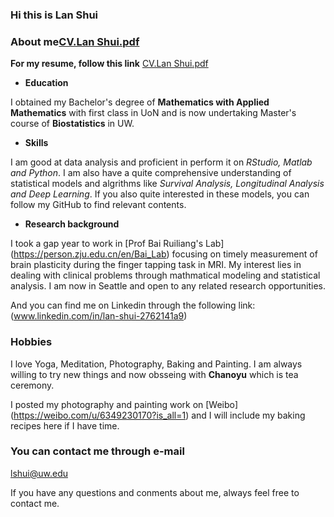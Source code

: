 ### Hi this is Lan Shui

### About me[CV.Lan Shui.pdf](https://github.com/lanshui98/lanshui98.github.io/files/7356018/CV.Lan.Shui.pdf)


**For my resume, follow this link**
[CV.Lan Shui.pdf](https://github.com/lanshui98/lanshui98.github.io/files/7356018/CV.Lan.Shui.pdf)

- **Education**

I obtained my Bachelor's degree of **Mathematics with Applied Mathematics** with first class in UoN and is now undertaking Master's course of **Biostatistics** in UW. 

- **Skills**

I am good at data analysis and proficient in perform it on _RStudio, Matlab and Python_. I am also have a quite comprehensive understanding of statistical models and algrithms like _Survival Analysis, Longitudinal Analysis and Deep Learning_. If you also quite interested in these models, you can follow my GitHub to find relevant contents.

- **Research background**

I took a gap year to work in [Prof Bai Ruiliang's Lab] (https://person.zju.edu.cn/en/Bai_Lab) focusing on timely measurement of brain plasticity during the finger tapping task in MRI. My interest lies in dealing with clinical problems through mathmatical modeling and statistical analysis. I am now in Seattle and open to any related research opportunities.

And you can find me on Linkedin through the following link: (www.linkedin.com/in/lan-shui-2762141a9)

### Hobbies

I love Yoga, Meditation, Photography, Baking and Painting. I am always willing to try new things and now obsseing with **Chanoyu** which is tea ceremony. 

I posted my photography and painting work on [Weibo] (https://weibo.com/u/6349230170?is_all=1) and I will include my baking recipes here if I have time.

### You can contact me through e-mail

lshui@uw.edu

If you have any questions and conments about me, always feel free to contact me.

